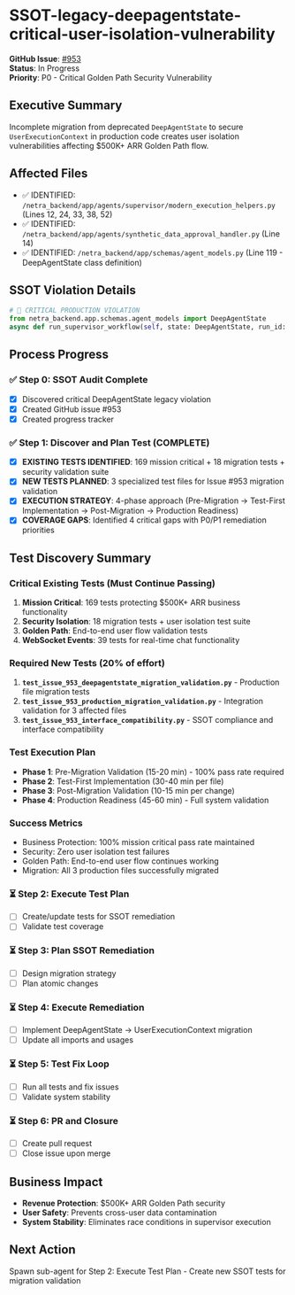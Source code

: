 # SSOT-legacy-deepagentstate-critical-user-isolation-vulnerability

**GitHub Issue**: [#953](https://github.com/netra-systems/netra-apex/issues/953)  
**Status**: In Progress  
**Priority**: P0 - Critical Golden Path Security Vulnerability  

## Executive Summary
Incomplete migration from deprecated `DeepAgentState` to secure `UserExecutionContext` in production code creates user isolation vulnerabilities affecting $500K+ ARR Golden Path flow.

## Affected Files
- ✅ IDENTIFIED: `/netra_backend/app/agents/supervisor/modern_execution_helpers.py` (Lines 12, 24, 33, 38, 52)
- ✅ IDENTIFIED: `/netra_backend/app/agents/synthetic_data_approval_handler.py` (Line 14) 
- ✅ IDENTIFIED: `/netra_backend/app/schemas/agent_models.py` (Line 119 - DeepAgentState class definition)

## SSOT Violation Details
```python
# 🚨 CRITICAL PRODUCTION VIOLATION
from netra_backend.app.schemas.agent_models import DeepAgentState
async def run_supervisor_workflow(self, state: DeepAgentState, run_id: str) -> DeepAgentState:
```

## Process Progress

### ✅ Step 0: SSOT Audit Complete
- [x] Discovered critical DeepAgentState legacy violation
- [x] Created GitHub issue #953
- [x] Created progress tracker

### ✅ Step 1: Discover and Plan Test (COMPLETE)
- [x] **EXISTING TESTS IDENTIFIED**: 169 mission critical + 18 migration tests + security validation suite
- [x] **NEW TESTS PLANNED**: 3 specialized test files for Issue #953 migration validation
- [x] **EXECUTION STRATEGY**: 4-phase approach (Pre-Migration → Test-First Implementation → Post-Migration → Production Readiness)
- [x] **COVERAGE GAPS**: Identified 4 critical gaps with P0/P1 remediation priorities

## Test Discovery Summary

### Critical Existing Tests (Must Continue Passing)
1. **Mission Critical**: 169 tests protecting $500K+ ARR business functionality
2. **Security Isolation**: 18 migration tests + user isolation test suite  
3. **Golden Path**: End-to-end user flow validation tests
4. **WebSocket Events**: 39 tests for real-time chat functionality

### Required New Tests (20% of effort)
1. **`test_issue_953_deepagentstate_migration_validation.py`** - Production file migration tests
2. **`test_issue_953_production_migration_validation.py`** - Integration validation for 3 affected files  
3. **`test_issue_953_interface_compatibility.py`** - SSOT compliance and interface compatibility

### Test Execution Plan
- **Phase 1**: Pre-Migration Validation (15-20 min) - 100% pass rate required
- **Phase 2**: Test-First Implementation (30-40 min per file) 
- **Phase 3**: Post-Migration Validation (10-15 min per change)
- **Phase 4**: Production Readiness (45-60 min) - Full system validation

### Success Metrics  
- Business Protection: 100% mission critical pass rate maintained
- Security: Zero user isolation test failures
- Golden Path: End-to-end user flow continues working
- Migration: All 3 production files successfully migrated

### ⏳ Step 2: Execute Test Plan
- [ ] Create/update tests for SSOT remediation
- [ ] Validate test coverage

### ⏳ Step 3: Plan SSOT Remediation  
- [ ] Design migration strategy
- [ ] Plan atomic changes

### ⏳ Step 4: Execute Remediation
- [ ] Implement DeepAgentState → UserExecutionContext migration
- [ ] Update all imports and usages

### ⏳ Step 5: Test Fix Loop
- [ ] Run all tests and fix issues
- [ ] Validate system stability

### ⏳ Step 6: PR and Closure
- [ ] Create pull request
- [ ] Close issue upon merge

## Business Impact
- **Revenue Protection**: $500K+ ARR Golden Path security
- **User Safety**: Prevents cross-user data contamination
- **System Stability**: Eliminates race conditions in supervisor execution

## Next Action
Spawn sub-agent for Step 2: Execute Test Plan - Create new SSOT tests for migration validation